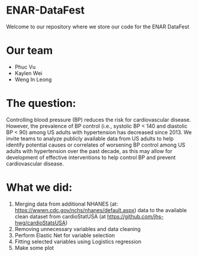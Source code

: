 # ENAR-DataFest
Welcome to our repository where we store our code for the ENAR DataFest

# Our team
- Phuc Vu
- Kaylen Wei
- Weng In Leong
  
# The question:
Controlling blood pressure (BP) reduces the risk for cardiovascular disease. However, the prevalence of BP control (i.e., systolic BP < 140 and diastolic BP < 90) among US adults with hypertension has decreased since 2013. We invite teams to analyze publicly available data from US adults to help identify potential causes or correlates of worsening BP control among US adults with hypertension over the past decade, as this may allow for development of effective interventions to help control BP and prevent cardiovascular disease.

# What we did:
1. Merging data from additional NHANES (at: https://wwwn.cdc.gov/nchs/nhanes/default.aspx) data to the available clean dataset from cardioStatUSA (at https://github.com/jhs-hwg/cardioStatsUSA)
2. Removing unnecessary variables and data cleaning
3. Perform Elastic Net for variable selection
4. Fitting selected variables using Logistics regression
5. Make some plot
